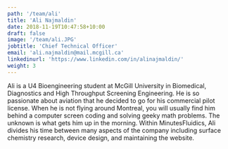 ```yaml
---
path: '/team/ali'
title: 'Ali Najmaldin'
date: 2018-11-19T10:47:58+10:00
draft: false
image: '/team/ali.JPG'
jobtitle: 'Chief Technical Officer'
email: 'ali.najmaldin@mail.mcgill.ca'
linkedinurl: 'https://www.linkedin.com/in/alinajmaldin/'
weight: 3
---
```


Ali is a U4 Bioengineering student at McGill University in Biomedical, Diagnostics and High Throughput Screening Engineering. He is so passionate about aviation that he decided to go for his commercial pilot license. When he is not flying around Montreal, you will usually find him behind a computer screen coding and solving geeky math problems. The unknown is what gets him up in the morning. Within MinutesFluidics, Ali divides his time between many aspects of the company including surface chemistry research, device design, and maintaining the website.
